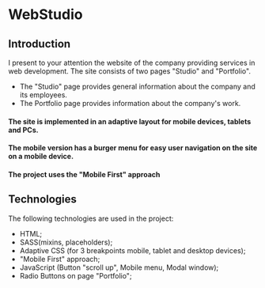 # WebStudio

## Introduction

I present to your attention the website of the company providing services in web development. The
site consists of two pages "Studio" and "Portfolio".

- The "Studio" page provides general information about the company and its employees.
- The Portfolio page provides information about the company's work.

#### The site is implemented in an adaptive layout for mobile devices, tablets and PCs.

#### The mobile version has a burger menu for easy user navigation on the site on a mobile device.

#### The project uses the "Mobile First" approach

## Technologies

The following technologies are used in the project:

- HTML;
- SASS(mixins, placeholders);
- Adaptive CSS (for 3 breakpoints mobile, tablet and desktop devices);
- "Mobile First" approach;
- JavaScript (Button "scroll up", Mobile menu, Modal window);
- Radio Buttons on page "Portfolio";
